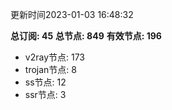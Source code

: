 更新时间2023-01-03 16:48:32

**总订阅: 45**
**总节点: 849**
**有效节点: 196**
- v2ray节点: 173
- trojan节点: 8
- ss节点: 12
- ssr节点: 3
